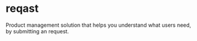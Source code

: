 # reqast
Product management solution that helps you understand what users need, by submitting an request.
